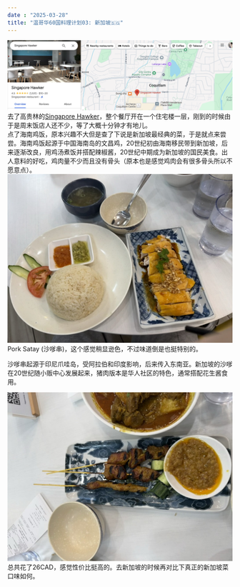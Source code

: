 ```yaml
---
date : "2025-03-28"
title: "温哥华60国料理计划03: 新加坡🇸🇬"
---
```

![20250329155357](https://raw.githubusercontent.com/Jiaaming/blogImage/main/pic/20250329155357.png)
去了高贵林的[Singapore Hawker](https://singaporehawker.ca/)，整个餐厅开在一个住宅楼一层，刚到的时候由于是周末饭店人还不少，等了大概十分钟才有地儿。  
点了海南鸡饭，原本兴趣不大但是查了下说是新加坡最经典的菜，于是就点来尝尝。海南鸡饭起源于中国海南岛的文昌鸡，20世纪初由海南移民带到新加坡，后来逐渐改良，用鸡汤煮饭并搭配辣椒酱，20世纪中期成为新加坡的国民美食。出人意料的好吃，鸡肉量不少而且没有骨头（原本也是感觉鸡肉会有很多骨头所以不愿意点）。
![8A46AB6C-7F53-4824-8888-B4FE05308379_1_105_c](https://raw.githubusercontent.com/Jiaaming/blogImage/main/pic/8A46AB6C-7F53-4824-8888-B4FE05308379_1_105_c.jpeg)
Pork Satay (沙嗲串)，这个感觉稍显逊色，不过味道倒是也挺特别的。

沙嗲串起源于印尼爪哇岛，受阿拉伯和印度影响，后来传入东南亚。新加坡的沙嗲在20世纪随小贩中心发展起来，猪肉版本是华人社区的特色，通常搭配花生酱食用。

![B898847B-4AB5-4CCC-8F2E-DE816BFF6720_1_105_c](https://raw.githubusercontent.com/Jiaaming/blogImage/main/pic/B898847B-4AB5-4CCC-8F2E-DE816BFF6720_1_105_c.jpeg)  
总共花了26CAD，感觉性价比挺高的。去新加坡的时候再对比下真正的新加坡菜口味如何。